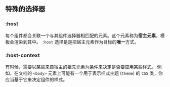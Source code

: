 ## 特殊的选择器

### **:host**
每个组件都会关联一个与其组件选择器相匹配的元素。这个元素称为**宿主元素**，模板会渲染到其中。
`:host` 选择是是把宿主元素作为目标的**唯一**方式。

### **:host-context**
有时候，需要以某些来自宿主的祖先元素为条件来决定是否要应用某些样式。 
例如，在文档的 `<body>` 元素上可能有一个用于表示样式主题 (`theme`) 的 `CSS` 类，你应当基于它来决定组件的样式。